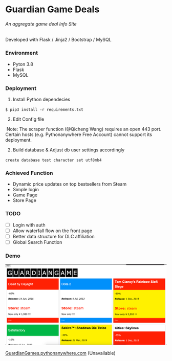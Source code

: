 # Guardian Game Deals

###### An aggregate game deal Info Site

Developed with Flask / Jinja2 / Bootstrap / MySQL

### Environment 

+ Pyton 3.8
+ Flask
+ MySQL

### Deployment

1. Install Python dependecies

`$ pip3 install -r requirements.txt`

2. Edit Config file



​		Note: The scraper function (@Qicheng Wang) requires an open 443 port. Certain hosts (e.g. Pythonanywhere Free Account) cannot support its deployment.

2. Build database & Adjust db user settings accordingly

`create database test character set utf8mb4`

### Achieved Function

+ Dynamic price updates on top bestsellers from Steam
+ Simple login
+ Game Page
+ Store Page

### TODO

- [ ] Login with auth
- [ ] Allow waterfall flow on the front page
- [ ] Better data structure for DLC affiliation
- [ ] Global Search Function

### Demo

![Demo](https://github.com/NoNaNoLi/GuardianGamesDeal/blob/master/demo/Main_screenshot.png)

[GuardianGames.pythonanywhere.com]() (Unavailable)

